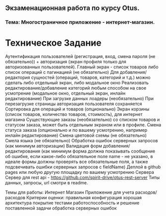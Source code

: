 ## Экзаменационная работа по курсу Otus.

### Тема: Многостраничное приложение - интернет-магазин.

# Техническое Задание

Аутентификация пользователей (регистрация, вход, смена пароля (не обязательно)) + авторизация (экран профиля только для
авторизованных пользователей).
Главный экран - список товаров либо список операций с пагинацией (не обязательно)
Для добавления/редактория сущностей (операций, товаров, категорий и т.д.) можно сделать либо отдельный экран, либо
модальное окно
Реализовать редактирование/добавление категорий любым способом на свое усмотрение (модальное окно, отдельный экран,
инлайн редактирование)
При загрузке данных лоадеры (необязательно)
При перезагрузке страницы авторизация пользователя сохраняется
Сортировка для операций и товаров (опционально)
Экран корзины (список товаров, количество товаров, стоимость), для интернет магазина
Существующие заказы (необязательно) со списком товаров и статусом заказа, может быть отдельным экраном или в профиле.
Смена статуса заказа (опционально и по вашему усмотрению, например инлайн редактирование)
Смена цветовой схемы (не обязательно)
Смела языка (не обязательно)
Обработка ошибок серверных запросов (как минимум авторизации)
Валидация форм добавления/редактирования (как минимум форма должна показывать сообщение об ошибке, если какое-либо
обязательное поле name - не указано, в идеале формы должны проверять все обязательные поля, а также подсвечивать ошибки
серверных запросов с fieldName)
Деплой в github pages или любую другую площадку по вашему усмотрению
Сервера
Сервер для rest api - https://github.com/spirit-drive/otus-rest-server
Типы данных, запросы, url смотри в readme.

Темы для работы:
Интернет Магазин
Приложение для учета расходов/расходов
Критерии оценки:
правильная конфигурация
хорошая архитектура
покрытие тестами
работоспособность и решение поставленной задачи
обработка серверных ошибок